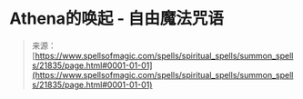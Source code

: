 <!--yml

category: 未分类

date: 2024-06-12 19:05:42

-->

# Athena的唤起 - 自由魔法咒语

> 来源：[https://www.spellsofmagic.com/spells/spiritual_spells/summon_spells/21835/page.html#0001-01-01](https://www.spellsofmagic.com/spells/spiritual_spells/summon_spells/21835/page.html#0001-01-01)
